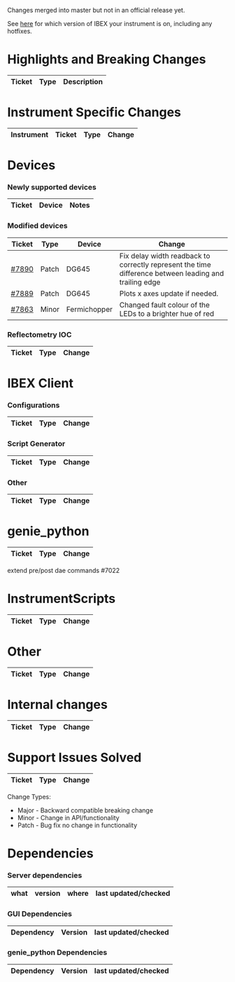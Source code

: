 Changes merged into master but not in an official release yet.

See [here](https://github.com/ISISComputingGroup/IBEX/wiki#instrument-information--hotfixes) for which version of IBEX your instrument is on, including any hotfixes.

# Highlights and Breaking Changes

| Ticket | Type | Description |
| ------ | ---- | ----------- |

# Instrument Specific Changes

| Instrument| Ticket | Type  | Change |
| --------- | ------ | ------| ------------- |

# Devices

### Newly supported devices

| Ticket | Device | Notes|
| ------ | ------ | -----|


### Modified devices

| Ticket | Type | Device | Change |
| ------ | --- |------| ------------- |
| [#7890](https://github.com/ISISComputingGroup/IBEX/issues/7890) | Patch | DG645 | Fix delay width readback to correctly represent the time difference between leading and trailing edge |
| [#7889](https://github.com/ISISComputingGroup/IBEX/issues/7889) | Patch | DG645 | Plots x axes update if needed. |
| [#7863](https://github.com/ISISComputingGroup/IBEX/issues/7863) | Minor | Fermichopper | Changed fault colour of the LEDs to a brighter hue of red | 

### Reflectometry IOC

| Ticket | Type | Change |
| ------ | --- | ------------- |

#  IBEX Client

### Configurations

| Ticket | Type  | Change |
| ------ | ----  | ------------- |


### Script Generator
| Ticket | Type  | Change |
| ------ | ----- | ------ |

### Other

| Ticket | Type  | Change |
| ------ | ----  | ------------- |

# genie_python

| Ticket | Type  | Change |
| ------ | ------| ------------- |


extend pre/post dae commands #7022
# InstrumentScripts

| Ticket | Type  | Change |
| ------ | ------| ------------- |


# Other

| Ticket | Type  | Change |
| ------ | ------| ------------- |

# Internal changes

| Ticket | Type  | Change |
| ------ | ------| ------------- |

# Support Issues Solved

| Ticket | Type  | Change |
| ------ | ------| ------------- |


Change Types: 

* Major - Backward compatible breaking change
* Minor - Change in API/functionality
* Patch - Bug fix no change in functionality

# Dependencies

### Server dependencies

what | version | where | last updated/checked
|---- | ------- | ----- | --------------------|

### GUI Dependencies

Dependency | Version | last updated/checked
|---- | ------- | --------------------|

### genie_python Dependencies

Dependency | Version | last updated/checked
|---- | ------- | --------------------|

